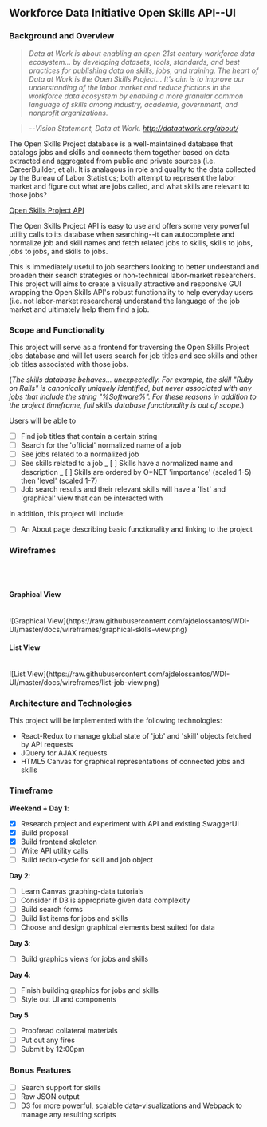 ## Workforce Data Initiative Open Skills API--UI

### Background and Overview

> _Data at Work is about enabling an open 21st century workforce data
> ecosystem... by developing datasets, tools, standards, and best practices for
> publishing data on skills, jobs, and training. The heart of Data at Work is
> the Open Skills Project... It’s aim is to improve our understanding of the
> labor market and reduce frictions in the workforce data ecosystem by enabling
> a more granular common language of skills among industry, academia,
> government, and nonprofit organizations._

> --<cite>Vision Statement, Data at Work. http://dataatwork.org/about/</cite>

The Open Skills Project database is a well-maintained database that catalogs
jobs and skills and connects them together based on data extracted and
aggregated from public and private sources (i.e. CareerBuilder, et al). It is
analagous in role and quality to the data collected by the Bureau of Labor
Statistics; both attempt to represent the labor market and figure out what are
jobs called, and what skills are relevant to those jobs?

[Open Skills Project API](http://api.dataatwork.org/v1/spec/)

The Open Skills Project API is easy to use and offers some very powerful utility
calls to its database when searching--it can autocomplete and normalize job and
skill names and fetch related jobs to skills, skills to jobs, jobs to jobs, and
skills to jobs.

This is immediately useful to job searchers looking to better understand and
broaden their search strategies or non-technical labor-market researchers. This
project will aims to create a visually attractive and responsive GUI wrapping
the Open Skills API's robust functionality to help everyday users (i.e. not
labor-market researchers) understand the language of the job market and
ultimately help them find a job.

### Scope and Functionality

This project will serve as a frontend for traversing the Open Skills Project
jobs database and will let users search for job titles and see skills and other
job titles associated with those jobs.

(_The skills database behaves... unexpectedly. For example, the skill "Ruby on
Rails" is canonically uniquely identified, but never associated with any jobs
that include the string "%Software%". For these reasons in addition to the
project timeframe, full skills database functionality is out of scope._)

Users will be able to

* [ ] Find job titles that contain a certain string
* [ ] Search for the 'official' normalized name of a job
* [ ] See jobs related to a normalized job
* [ ] See skills related to a job _ [ ] Skills have a normalized name and
      description _ [ ] Skills are ordered by O\*NET 'importance' (scaled 1-5)
      then 'level' (scaled 1-7)
* [ ] Job search results and their relevant skills will have a 'list' and
      'graphical' view that can be interacted with

In addition, this project will include:

* [ ] An About page describing basic functionality and linking to the project

### Wireframes

<br><br>

#### Graphical View

<br>
![Graphical View](https://raw.githubusercontent.com/ajdelossantos/WDI-UI/master/docs/wireframes/graphical-skills-view.png)
<br>

#### List View

<br>
![List View](https://raw.githubusercontent.com/ajdelossantos/WDI-UI/master/docs/wireframes/list-job-view.png)
<br>

### Architecture and Technologies

This project will be implemented with the following technologies:

* React-Redux to manage global state of 'job' and 'skill' objects fetched by API
  requests
* JQuery for AJAX requests
* HTML5 Canvas for graphical representations of connected jobs and skills

### Timeframe

**Weekend + Day 1**:

* [x] Research project and experiment with API and existing SwaggerUI
* [x] Build proposal
* [x] Build frontend skeleton
* [ ] Write API utility calls
* [ ] Build redux-cycle for skill and job object

**Day 2**:

* [ ] Learn Canvas graphing-data tutorials
* [ ] Consider if D3 is appropriate given data complexity
* [ ] Build search forms
* [ ] Build list items for jobs and skills
* [ ] Choose and design graphical elements best suited for data

**Day 3**:

* [ ] Build graphics views for jobs and skills

**Day 4**:

* [ ] Finish building graphics for jobs and skills
* [ ] Style out UI and components

**Day 5**

* [ ] Proofread collateral materials
* [ ] Put out any fires
* [ ] Submit by 12:00pm

### Bonus Features

* [ ] Search support for skills
* [ ] Raw JSON output
* [ ] D3 for more powerful, scalable data-visualizations and Webpack to manage
      any resulting scripts
